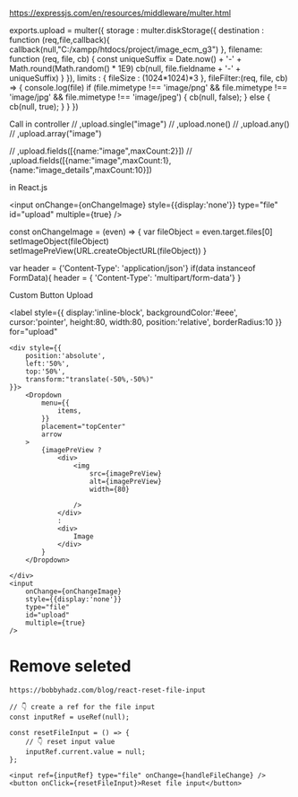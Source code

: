 
https://expressjs.com/en/resources/middleware/multer.html

exports.upload = multer({
    storage : multer.diskStorage({
        destination : function (req,file,callback){
            callback(null,"C:/xampp/htdocs/project/image_ecm_g3")
        },
        filename: function (req, file, cb) {
            const uniqueSuffix = Date.now() + '-' + Math.round(Math.random() * 1E9)
            cb(null, file.fieldname + '-' + uniqueSuffix)
        }
    }),
    limits : {
        fileSize : (1024*1024)*3
    },
    fileFilter:(req, file, cb) => {
      console.log(file)
       if (file.mimetype !== 'image/png' && file.mimetype !== 'image/jpg' && file.mimetype !== 'image/jpeg') {
        cb(null, false);
       } else {
        cb(null, true);
       }
    }
})



Call in controller
// ,upload.single("image")
// ,upload.none()
// ,upload.any()
// ,upload.array("image")

// ,upload.fields([{name:"image",maxCount:2}])
// ,upload.fields([{name:"image",maxCount:1},{name:"image_details",maxCount:10}])



in React.js

<input 
    onChange={onChangeImage} 
    style={{display:'none'}} 
    type="file" 
    id="upload" 
    multiple={true}
/>

const onChangeImage = (even) => {
    var fileObject = even.target.files[0]
    setImageObject(fileObject)
    setImagePreView(URL.createObjectURL(fileObject))
}

var header = {'Content-Type': 'application/json'}
if(data instanceof FormData){
    header = {  'Content-Type': 'multipart/form-data'}
}




Custom Button Upload 


  <label
    style={{
        display:'inline-block',
        backgroundColor:'#eee',
        cursor:'pointer',
        height:80,
        width:80,
        position:'relative',
        borderRadius:10
    }}
    for="upload"
>
    <div style={{
        position:'absolute',
        left:'50%',
        top:'50%',
        transform:"translate(-50%,-50%)"
    }}>
        <Dropdown
            menu={{
                items,
            }}
            placement="topCenter"
            arrow
        >
            {imagePreView ? 
                <div>
                    <img 
                        src={imagePreView}
                        alt={imagePreView}
                        width={80}

                    />
                </div>
                : 
                <div>
                    Image
                </div>
            }
        </Dropdown>
        
    </div>
    <input 
        onChange={onChangeImage} 
        style={{display:'none'}} 
        type="file" 
        id="upload" 
        multiple={true}
    />

</label>



# Remove seleted
    https://bobbyhadz.com/blog/react-reset-file-input

    // 👇️ create a ref for the file input
    const inputRef = useRef(null);

    const resetFileInput = () => {
        // 👇️ reset input value
        inputRef.current.value = null;
    };

    <input ref={inputRef} type="file" onChange={handleFileChange} />
    <button onClick={resetFileInput}>Reset file input</button>


